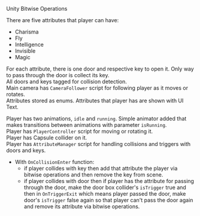 Unity Bitwise Operations

There are five attributes that player can have:  
  - Charisma
  - Fly
  - Intelligence
  - Invisible
  - Magic  
      
For each attribute, there is one door and respective key to open it. Only way to pass through the door is collect its key.  
All doors and keys tagged for collision detection.  
Main camera has `CameraFollower` script for following player as it moves or rotates.  
Attributes stored as enums.
Attributes that player has are shown with UI Text.

Player has two animations, `idle` and `running`. Simple animator added that makes transitions between animations with parameter `isRunning`.  
Player has `PlayerController` script for moving or rotating it.  
Player has Capsule collider on it.  
Player has `AttributeManager` script for handling collisions and triggers with doors and keys.  
- With `OnCollisionEnter` function:  
    - if player collides with key then add that attribute the player via bitwise operations and then remove the key from scene.
    - if player collides with door then if player has the attribute for passing through the door, make the door box collider's `isTrigger` true and then in `OnTriggerExit` which means player passed the door, make door's `isTrigger` false again so that player can't pass the door again and remove its attribute via bitwise operations.



